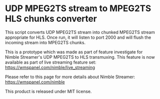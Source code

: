 UDP MPEG2TS stream to MPEG2TS HLS chunks converter
===========

This script converts UDP MPEG2TS stream into chunked MPEG2TS stream appropriate for HLS.
Once run, it will listen to port 2000 and will flush the incoming stream into MPEG2TS chunks.



This is a prototype which was made as part of feature investigate for Nimble Streamer's UDP MPEG2TS to HLS transmuxing. This feature is now available as part of live streaming feature set: https://wmspanel.com/nimble/live_streaming

Please refer to this page for more details about Nimble Streamer: https://wmspanel.com/nimble

This product is released under MIT license.
